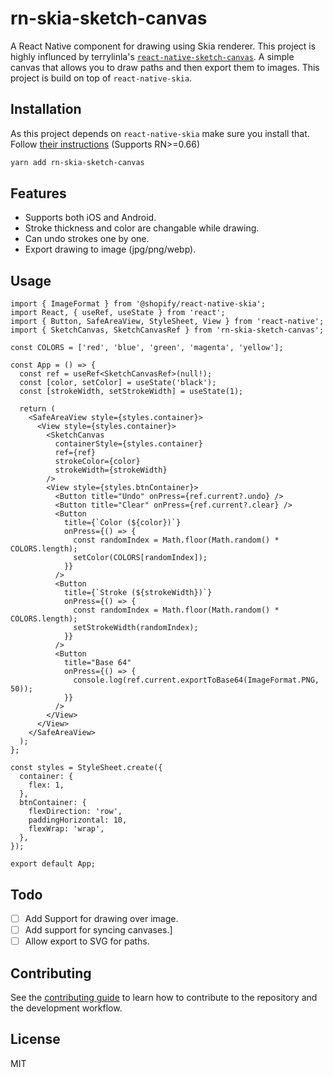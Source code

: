 # rn-skia-sketch-canvas

A React Native component for drawing using Skia renderer. This project is highly influnced by terrylinla's [`react-native-sketch-canvas`](https://github.com/terrylinla/react-native-sketch-canvas). A simple canvas that allows you to draw paths and then export them to images. This project is build on top of `react-native-skia`.

## Installation

As this project depends on `react-native-skia` make sure you install that. Follow [their instructions](https://shopify.github.io/react-native-skia/docs/getting-started/installation) (Supports RN>=0.66)

```sh
yarn add rn-skia-sketch-canvas
```

## Features

- Supports both iOS and Android.
- Stroke thickness and color are changable while drawing.
- Can undo strokes one by one.
- Export drawing to image (jpg/png/webp).

## Usage

```tsx
import { ImageFormat } from '@shopify/react-native-skia';
import React, { useRef, useState } from 'react';
import { Button, SafeAreaView, StyleSheet, View } from 'react-native';
import { SketchCanvas, SketchCanvasRef } from 'rn-skia-sketch-canvas';

const COLORS = ['red', 'blue', 'green', 'magenta', 'yellow'];

const App = () => {
  const ref = useRef<SketchCanvasRef>(null!);
  const [color, setColor] = useState('black');
  const [strokeWidth, setStrokeWidth] = useState(1);

  return (
    <SafeAreaView style={styles.container}>
      <View style={styles.container}>
        <SketchCanvas
          containerStyle={styles.container}
          ref={ref}
          strokeColor={color}
          strokeWidth={strokeWidth}
        />
        <View style={styles.btnContainer}>
          <Button title="Undo" onPress={ref.current?.undo} />
          <Button title="Clear" onPress={ref.current?.clear} />
          <Button
            title={`Color (${color})`}
            onPress={() => {
              const randomIndex = Math.floor(Math.random() * COLORS.length);
              setColor(COLORS[randomIndex]);
            }}
          />
          <Button
            title={`Stroke (${strokeWidth})`}
            onPress={() => {
              const randomIndex = Math.floor(Math.random() * COLORS.length);
              setStrokeWidth(randomIndex);
            }}
          />
          <Button
            title="Base 64"
            onPress={() => {
              console.log(ref.current.exportToBase64(ImageFormat.PNG, 50));
            }}
          />
        </View>
      </View>
    </SafeAreaView>
  );
};

const styles = StyleSheet.create({
  container: {
    flex: 1,
  },
  btnContainer: {
    flexDirection: 'row',
    paddingHorizontal: 10,
    flexWrap: 'wrap',
  },
});

export default App;
```

## Todo

- [ ] Add Support for drawing over image.
- [ ] Add support for syncing canvases.]
- [ ] Allow export to SVG for paths.

## Contributing

See the [contributing guide](CONTRIBUTING.md) to learn how to contribute to the repository and the development workflow.

## License

MIT

